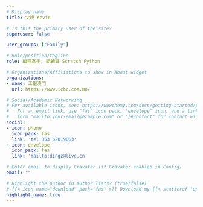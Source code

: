 ```yaml
---
# Display name
title: 父親 Kevin

# Is this the primary user of the site?
superuser: false

user_groups: ["Family"]

# Role/position/tagline
role: 編程高手, 能輔導 Scratch Python

# Organizations/Affiliations to show in About widget
organizations:
- name: 工銀澳門
  url: https://www.icbc.com.mo/

# Social/Academic Networking
# For available icons, see: https://wowchemy.com/docs/getting-started/page-builder/#icons
#   For an email link, use "fas" icon pack, "envelope" icon, and a link in the
#   form "mailto:your-email@example.com" or "/#contact" for contact widget.
social:
- icon: phone
  icon_pack: fas
  link: 'tel:853 62019063'
- icon: envelope
  icon_pack: fas
  link: 'mailto:dingz@live.cn'

# Enter email to display Gravatar (if Gravatar enabled in Config)
email: ""

# Highlight the author in author lists? (true/false)
# {{< icon name="download" pack="fas" >}} Download my {{< staticref "uploads/demo_resume.pdf" "newtab" >}}resumé{{< /staticref >}}.
highlight_name: true
---
```

